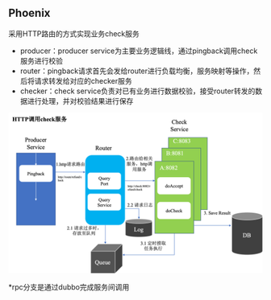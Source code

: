 ## Phoenix

采用HTTP路由的方式实现业务check服务

- producer：producer service为主要业务逻辑线，通过pingback调用check服务进行校验
- router：pingback请求首先会发给router进行负载均衡，服务映射等操作，然后将请求转发给对应的checker服务
- checker：check service负责对已有业务进行数据校验，接受router转发的数据进行处理，并对校验结果进行保存

![RPC](./image/http.png)

*rpc分支是通过dubbo完成服务间调用